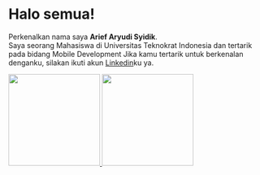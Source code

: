 # Halo semua! 

Perkenalkan nama saya **Arief Aryudi Syidik**.  
Saya seorang Mahasiswa di Universitas Teknokrat Indonesia dan tertarik pada bidang Mobile Development
Jika kamu tertarik untuk berkenalan denganku, silakan ikuti akun [Linkedin](https://www.linkedin.com/in/ariefaryudisyidik/)ku ya.

<p align="left">
<a href="https://github.com/ariefaryudisyidik">
  <img height="180em" src="https://github-readme-stats-eight-theta.vercel.app/api?username=ariefaryudisyidik&show_icons=true&theme=algolia&include_all_commits=true&count_private=true"/>
  <img height="180em" src="https://github-readme-stats-eight-theta.vercel.app/api/top-langs/?username=ariefaryudisyidik&layout=compact&langs_count=8&theme=algolia"/>
</a>
</p>
